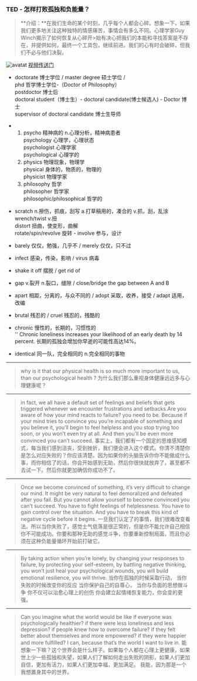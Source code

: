 ### TED - 怎样打败孤独和负能量？
>**介绍：**在我们生命的某个时刻，几乎每个人都会心碎。想象一下，如果我们更多地关注这种独特的情感痛苦，事情会有多么不同。心理学家Guy Winch揭示了如何恢复从心碎开>始有决心把我们的本能和寻找答案是不存在，并提供如何，最终一个工具包，继续前进。我们的心有时会破碎，但我们不必与他们决裂。
 
![avatat](https://s1.ax1x.com/2018/04/08/CipGo4.png)
[视频传送门](https://open.163.com/movie/2015/10/G/O/MB5HOOGO0_MB5HPT9GO.html)
- doctorate 博士学位 / master degree 硕士学位 / <br>
	phd 哲学博士学位-（Doctor of Philosophy）<br>
	postdoctor 博士后 <br>
	doctoral student（博士生）- doctoral candidate(博士候选人) - Doctor 博士<br>
	supervisor of doctoral candidate 博士生导师<br>
- 1. psycho 精神病的 n.心理分析，精神病患者<br>
     psychology 心理学，心理状态<br>
     psychologist 心理学家<br>
     psychological 心理学的<br>
  2. physics 物理现象，物理学<br>
     physical 身体的，物质的，物理的<br> 
     physicist 物理学家<br>
  3. philosophy 哲学<br>
     philosopher 哲学家 <br>
     philosophic/philosophical 哲学的<br>
	
- scratch n.擦伤，抓痕，刮写 a.打草稿用的，凑合的 v.抓，刮，乱涂<br>
  wrench/twist v.扭 <br>
  distort 扭曲，使变形，曲解<br>
  rotate/spin/revolve 旋转 - involve 参与，设计<br>
- barely 仅仅，勉强，几乎不 / merely 仅仅，只不过<br>
- infect 感染，传染，影响 / virus 病毒<br>
- shake it off 摆脱 / get rid of <br>
- gap v.裂开 n.裂口，缝隙 / close/bridge the gap between A and B<br>
- apart 相距，分离的，与众不同的 / adopt 采取，收养，接受 / adapt 适用，改编<br>
- brutal 残忍的 / cruel 残忍的，残酷的<br>
- chronic 慢性的，长期的，习惯性的 <br>
   '' Chronic loneliness increases your likelihood of an early death by 14 percent. 长期的孤独会增加你早逝的可能性高达14%。<br>
 - identical 同一队，完全相同的 n.完全相同的事物<br>

--------------------------------------------------------------------

> why is it that our physical health is so much more important to  us, than our psychological health ?
> 为什么我们那么重视身体健康远远多与心理健康呢？
--------------------------------------------------------------------
> in fact, we all have a default set of feelings and beliefs that gets triggered whenever we encounter frustrations and setbacks.Are you aware of how your mind reacts to failure? you need to be. Because if your mind tries to convince you you’re incapable of something and you believe it, you’ll begin to feel helpless and you stop trying too soon, or you won’t even try at all. And then you’ll be even more convinced you can’t succeed.
> 事实上，我们都有一个固定的思维感知模式，每当我们感到沮丧，受到挫折，我们便会进入这个模式。你清不清楚你是怎么对应失败的？你应该清楚。因为如果你的头脑告诉你你不能做成什么事，而你相信了的话，你会开始感到无助，然后你很快就放弃了，甚至都不去试一下。然后你就更加确信你成功不了。
--------------------------------------------------------------------
>Once we become convinced of something, it’s very difficult to change our mind. It might be very natural to feel demoralized and defeated after you fail. But you cannot allow yourself to become convinced you can’t succeed. You have to fight feelings of helplessness. You have to gain control over the situation. And you have to break this kind of negative cycle before it begins. 
>一旦我们认定了的事情，我们很难改变看法。所以当你失败了，感觉士气低落是很正常的，但是你不能允许自己相信你不可能成功。你要和那种无助的感觉斗争，你要重新控制局面，而且你必须在这种负能量循环开始前打破它。
--------------------------------------------------------------------
> By taking action when you’re lonely,
> by changing your responses to failure,
> by protecting your self-esteem,
> by battling negative thinking,
> you won’t just heal your psychological wounds,
> you will build emotional resilience, you will thrive.
> 当你在孤独的时候采取行动，
> 当你失败的时候改变你的反应
> 当你保护自己的自尊心，
> 当你与负面的思想做斗争
> 你不仅可以治愈心理上的创伤
> 你会建立起情绪恢复能力，你会变的更强。
--------------------------------------------------------------------
>Can you imagine what the world would be like if everyone was psychologically healthier? if there were less loneliness and less depression? if people knew how to overcome failure? if they felt better about themselves and more empowered? if they were happier and more fulfilled? I can, because that’s the world I want to live in.
> 能想象一下嘛？这个世界会是什么样子。如果每个人都在心理上更健康，如果世上少一些孤独和失望，如果人们了解如何走出失败的阴影，如果人们更加自信，更加有活力，如果人们更加幸福，更加满足。 我能，因为那是一个我想置身其中的世界。
